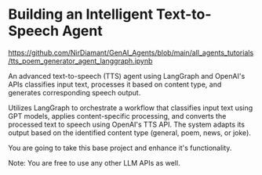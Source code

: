 # Building an Intelligent Text-to-Speech Agent 

https://github.com/NirDiamant/GenAI_Agents/blob/main/all_agents_tutorials/tts_poem_generator_agent_langgraph.ipynb

An advanced text-to-speech (TTS) agent using LangGraph and OpenAI's APIs classifies input text, processes it based on content type, and generates corresponding speech output.

Utilizes LangGraph to orchestrate a workflow that classifies input text using GPT models, applies content-specific processing, and converts the processed text to speech using OpenAI's TTS API. The system adapts its output based on the identified content type (general, poem, news, or joke).

You are going to take this base project and enhance it's functionality.

Note: You are free to use any other LLM APIs as well.